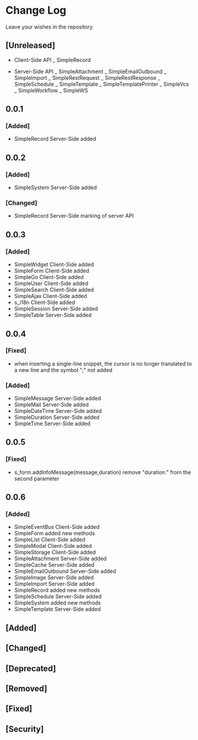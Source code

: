 # Change Log

Leave your wishes in the repository

## [Unreleased]

- Client-Side API
  _ SimpleRecord

- Server-Side API
  _ SimpleAttachment
  _ SimpleEmailOutbound
  _ SimpleImport
  _ SimpleRestRequest
  _ SimpleRestResponse
  _ SimpleSchedule
  _ SimpleTemplate
  _ SimpleTemplatePrinter
  _ SimpleVcs
  _ SimpleWorkflow
  _ SimpleWS



## 0.0.1
### [Added]
 - SimpleRecord Server-Side added

## 0.0.2
### [Added]
 - SimpleSystem Server-Side added

### [Changed]
 - SimpleRecord Server-Side marking of server API

## 0.0.3
### [Added]
 - SimpleWidget Client-Side added
 - SimpleForm Client-Side added
 - SimpleGo Client-Side added
 - SimpleUser Client-Side added
 - SimpleSearch Client-Side added
 - SimpleAjax Client-Side added
 - s_i18n Client-Side added
 - SimpleSession Server-Side added
 - SimpleTable Server-Side added

## 0.0.4
### [Fixed]
 - when inserting a single-line snippet, the cursor is no longer translated to a new line and the symbol ";" not added

### [Added]
 - SimpleMessage Server-Side added
 - SimpleMail Server-Side added
 - SimpleDateTime Server-Side added
 - SimpleDuration Server-Side added
 - SimpleTime Server-Side added

## 0.0.5
### [Fixed]
 - s_form.addInfoMessage(message,duration) remove "duration:" from the second parameter

 ## 0.0.6
 ### [Added]
 - SimpleEventBus Client-Side added
 - SimpleForm added new methods
 - SimpleList Client-Side added
 - SimpleModal Client-Side added
 - SimpleStorage Client-Side added
 - SimpleAttachment Server-Side added
 - SimpleCache Server-Side added
 - SimpleEmailOutbound Server-Side added
 - SimpleImage Server-Side added
 - SimpleImport Server-Side added
 - SimpleRecord added new methods
 - SimpleSchedule Server-Side added
 - SimpleSystem added new methods
 - SimpleTemplate Server-Side added

## [Added]
## [Changed]
## [Deprecated]
## [Removed]
## [Fixed]
## [Security]
